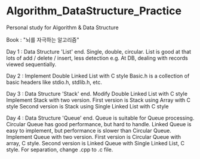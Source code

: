 # Algorithm_DataStructure_Practice


Personal study for Algorithm &amp; Data Structure

Book : "뇌를 자극하는 알고리즘"



Day 1 : Data Structure 'List' end. Single, double, circular.
        List is good at that lots of add / delete / insert, less detection
        e.g. At DB, dealing with records viewed sequentially.
        
Day 2 : Implement Double Linked List with C style
        Basic.h is a collection of basic headers like stdio.h, stdlib.h, etc.
        
Day 3 : Data Structure 'Stack' end.
        Modify Double Linked List with C style
        Implement Stack with two version.
        First version is Stack using Array with C style
        Second version is Stack using Single Linked List with C style

Day 4 : Data Structure 'Queue' end.
        Queue is suitable for Queue processing.
        Circular Queue has good performance, but hard to handle.
        Linked Queue is easy to implement, but performance is slower than Circular Queue.
        Implement Queue with two version.
        First version is Circular Queue with array, C style.
        Second version is Linked Queue with Single Linked List, C style.
        For separation, change .cpp to .c file.